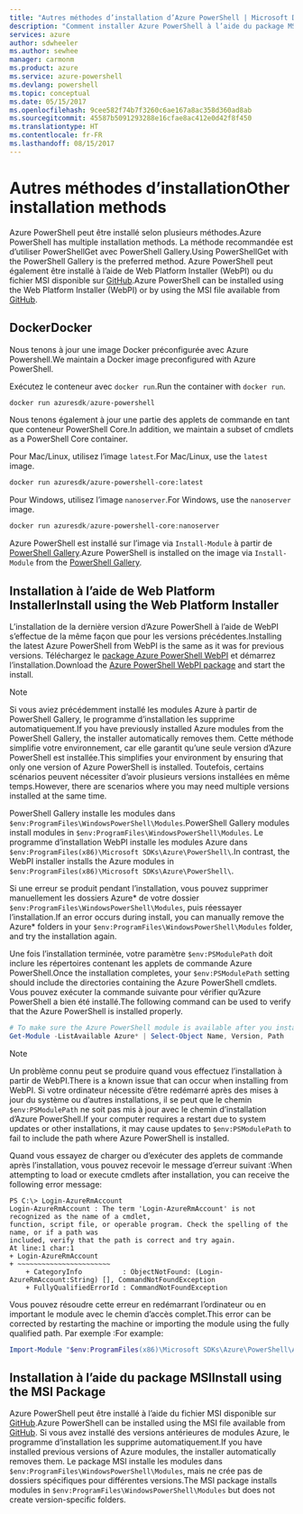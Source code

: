 ```yaml
---
title: "Autres méthodes d’installation d’Azure PowerShell | Microsoft Docs"
description: "Comment installer Azure PowerShell à l’aide du package MSI ou de Web Platform Installer."
services: azure
author: sdwheeler
ms.author: sewhee
manager: carmonm
ms.product: azure
ms.service: azure-powershell
ms.devlang: powershell
ms.topic: conceptual
ms.date: 05/15/2017
ms.openlocfilehash: 9cee582f74b7f3260c6ae167a8ac358d360ad8ab
ms.sourcegitcommit: 45587b5091293288e16cfae8ac412e0d42f8f450
ms.translationtype: HT
ms.contentlocale: fr-FR
ms.lasthandoff: 08/15/2017
---
```

# <a name="other-installation-methods"></a><span data-ttu-id="a5867-103">Autres méthodes d’installation</span><span class="sxs-lookup"><span data-stu-id="a5867-103">Other installation methods</span></span>

<span data-ttu-id="a5867-104">Azure PowerShell peut être installé selon plusieurs méthodes.</span><span class="sxs-lookup"><span data-stu-id="a5867-104">Azure PowerShell has multiple installation methods.</span></span> <span data-ttu-id="a5867-105">La méthode recommandée est d’utiliser PowerShellGet avec PowerShell Gallery.</span><span class="sxs-lookup"><span data-stu-id="a5867-105">Using PowerShellGet with the PowerShell Gallery is the preferred method.</span></span> <span data-ttu-id="a5867-106">Azure PowerShell peut également être installé à l’aide de Web Platform Installer (WebPI) ou du fichier MSI disponible sur [GitHub](https://github.com/Azure/azure-powershell/releases/latest).</span><span class="sxs-lookup"><span data-stu-id="a5867-106">Azure PowerShell can be installed using the Web Platform Installer (WebPI) or by using the MSI file available from [GitHub](https://github.com/Azure/azure-powershell/releases/latest).</span></span>

## <a name="docker"></a><span data-ttu-id="a5867-107">Docker</span><span class="sxs-lookup"><span data-stu-id="a5867-107">Docker</span></span>

<span data-ttu-id="a5867-108">Nous tenons à jour une image Docker préconfigurée avec Azure Powershell.</span><span class="sxs-lookup"><span data-stu-id="a5867-108">We maintain a Docker image preconfigured with Azure PowerShell.</span></span>

<span data-ttu-id="a5867-109">Exécutez le conteneur avec `docker run`.</span><span class="sxs-lookup"><span data-stu-id="a5867-109">Run the container with `docker run`.</span></span>

```powershell
docker run azuresdk/azure-powershell
```

<span data-ttu-id="a5867-110">Nous tenons également à jour une partie des applets de commande en tant que conteneur PowerShell Core.</span><span class="sxs-lookup"><span data-stu-id="a5867-110">In addition, we maintain a subset of cmdlets as a PowerShell Core container.</span></span>

<span data-ttu-id="a5867-111">Pour Mac/Linux, utilisez l’image `latest`.</span><span class="sxs-lookup"><span data-stu-id="a5867-111">For Mac/Linux, use the `latest` image.</span></span>

```bash
docker run azuresdk/azure-powershell-core:latest
```

<span data-ttu-id="a5867-112">Pour Windows, utilisez l’image `nanoserver`.</span><span class="sxs-lookup"><span data-stu-id="a5867-112">For Windows, use the `nanoserver` image.</span></span>

```powershell
docker run azuresdk/azure-powershell-core:nanoserver
```

<span data-ttu-id="a5867-113">Azure PowerShell est installé sur l’image via `Install-Module` à partir de [PowerShell Gallery](https://www.powershellgallery.com/).</span><span class="sxs-lookup"><span data-stu-id="a5867-113">Azure PowerShell is installed on the image via `Install-Module` from the [PowerShell Gallery](https://www.powershellgallery.com/).</span></span>

## <a name="install-using-the-web-platform-installer"></a><span data-ttu-id="a5867-114">Installation à l’aide de Web Platform Installer</span><span class="sxs-lookup"><span data-stu-id="a5867-114">Install using the Web Platform Installer</span></span>

<span data-ttu-id="a5867-115">L’installation de la dernière version d’Azure PowerShell à l’aide de WebPI s’effectue de la même façon que pour les versions précédentes.</span><span class="sxs-lookup"><span data-stu-id="a5867-115">Installing the latest Azure PowerShell from WebPI is the same as it was for previous versions.</span></span>
<span data-ttu-id="a5867-116">Téléchargez le [package Azure PowerShell WebPI](http://aka.ms/webpi-azps) et démarrez l’installation.</span><span class="sxs-lookup"><span data-stu-id="a5867-116">Download the [Azure PowerShell WebPI package](http://aka.ms/webpi-azps) and start the install.</span></span>

> [!NOTE]
> <span data-ttu-id="a5867-117">Si vous aviez précédemment installé les modules Azure à partir de PowerShell Gallery, le programme d’installation les supprime automatiquement.</span><span class="sxs-lookup"><span data-stu-id="a5867-117">If you have previously installed Azure modules from the PowerShell Gallery, the installer automatically removes them.</span></span> <span data-ttu-id="a5867-118">Cette méthode simplifie votre environnement, car elle garantit qu’une seule version d’Azure PowerShell est installée.</span><span class="sxs-lookup"><span data-stu-id="a5867-118">This simplifies your environment by ensuring that only one version of Azure PowerShell is installed.</span></span> <span data-ttu-id="a5867-119">Toutefois, certains scénarios peuvent nécessiter d’avoir plusieurs versions installées en même temps.</span><span class="sxs-lookup"><span data-stu-id="a5867-119">However, there are scenarios where you may need multiple versions installed at the same time.</span></span>
>
> <span data-ttu-id="a5867-120">PowerShell Gallery installe les modules dans `$env:ProgramFiles\WindowsPowerShell\Modules`.</span><span class="sxs-lookup"><span data-stu-id="a5867-120">PowerShell Gallery modules install modules in `$env:ProgramFiles\WindowsPowerShell\Modules`.</span></span> <span data-ttu-id="a5867-121">Le programme d’installation WebPI installe les modules Azure dans `$env:ProgramFiles(x86)\Microsoft SDKs\Azure\PowerShell\`.</span><span class="sxs-lookup"><span data-stu-id="a5867-121">In contrast, the WebPI installer installs the Azure modules in `$env:ProgramFiles(x86)\Microsoft SDKs\Azure\PowerShell\`.</span></span>
>
> <span data-ttu-id="a5867-122">Si une erreur se produit pendant l’installation, vous pouvez supprimer manuellement les dossiers Azure* de votre dossier `$env:ProgramFiles\WindowsPowerShell\Modules`, puis réessayer l’installation.</span><span class="sxs-lookup"><span data-stu-id="a5867-122">If an error occurs during install, you can manually remove the Azure* folders in your `$env:ProgramFiles\WindowsPowerShell\Modules` folder, and try the installation again.</span></span>

<span data-ttu-id="a5867-123">Une fois l’installation terminée, votre paramètre `$env:PSModulePath` doit inclure les répertoires contenant les applets de commande Azure PowerShell.</span><span class="sxs-lookup"><span data-stu-id="a5867-123">Once the installation completes, your `$env:PSModulePath` setting should include the directories containing the Azure PowerShell cmdlets.</span></span> <span data-ttu-id="a5867-124">Vous pouvez exécuter la commande suivante pour vérifier qu’Azure PowerShell a bien été installé.</span><span class="sxs-lookup"><span data-stu-id="a5867-124">The following command can be used to verify that the Azure PowerShell is installed properly.</span></span>

```powershell
# To make sure the Azure PowerShell module is available after you install
Get-Module -ListAvailable Azure* | Select-Object Name, Version, Path
```

> [!NOTE]
> <span data-ttu-id="a5867-125">Un problème connu peut se produire quand vous effectuez l’installation à partir de WebPI.</span><span class="sxs-lookup"><span data-stu-id="a5867-125">There is a known issue that can occur when installing from WebPI.</span></span> <span data-ttu-id="a5867-126">Si votre ordinateur nécessite d’être redémarré après des mises à jour du système ou d’autres installations, il se peut que le chemin `$env:PSModulePath` ne soit pas mis à jour avec le chemin d’installation d’Azure PowerShell.</span><span class="sxs-lookup"><span data-stu-id="a5867-126">If your computer requires a restart due to system updates or other installations, it may cause updates to `$env:PSModulePath` to fail to include the path where Azure PowerShell is installed.</span></span>

<span data-ttu-id="a5867-127">Quand vous essayez de charger ou d’exécuter des applets de commande après l’installation, vous pouvez recevoir le message d’erreur suivant :</span><span class="sxs-lookup"><span data-stu-id="a5867-127">When attempting to load or execute cmdlets after installation, you can receive the following error message:</span></span>

```
PS C:\> Login-AzureRmAccount
Login-AzureRmAccount : The term 'Login-AzureRmAccount' is not recognized as the name of a cmdlet,
function, script file, or operable program. Check the spelling of the name, or if a path was
included, verify that the path is correct and try again.
At line:1 char:1
+ Login-AzureRmAccount
+ ~~~~~~~~~~~~~~~~~~~~~~~
    + CategoryInfo          : ObjectNotFound: (Login-AzureRmAccount:String) [], CommandNotFoundException
    + FullyQualifiedErrorId : CommandNotFoundException
```

<span data-ttu-id="a5867-128">Vous pouvez résoudre cette erreur en redémarrant l’ordinateur ou en important le module avec le chemin d’accès complet.</span><span class="sxs-lookup"><span data-stu-id="a5867-128">This error can be corrected by restarting the machine or importing the module using the fully qualified path.</span></span> <span data-ttu-id="a5867-129">Par exemple :</span><span class="sxs-lookup"><span data-stu-id="a5867-129">For example:</span></span>

```powershell
Import-Module "$env:ProgramFiles(x86)\Microsoft SDKs\Azure\PowerShell\AzureRM.psd1"
```

## <a name="install-using-the-msi-package"></a><span data-ttu-id="a5867-130">Installation à l’aide du package MSI</span><span class="sxs-lookup"><span data-stu-id="a5867-130">Install using the MSI Package</span></span>

<span data-ttu-id="a5867-131">Azure PowerShell peut être installé à l’aide du fichier MSI disponible sur [GitHub](https://github.com/Azure/azure-powershell/releases/latest).</span><span class="sxs-lookup"><span data-stu-id="a5867-131">Azure PowerShell can be installed using the MSI file available from [GitHub](https://github.com/Azure/azure-powershell/releases/latest).</span></span> <span data-ttu-id="a5867-132">Si vous avez installé des versions antérieures de modules Azure, le programme d’installation les supprime automatiquement.</span><span class="sxs-lookup"><span data-stu-id="a5867-132">If you have installed previous versions of Azure modules, the installer automatically removes them.</span></span> <span data-ttu-id="a5867-133">Le package MSI installe les modules dans `$env:ProgramFiles\WindowsPowerShell\Modules`, mais ne crée pas de dossiers spécifiques pour différentes versions.</span><span class="sxs-lookup"><span data-stu-id="a5867-133">The MSI package installs modules in `$env:ProgramFiles\WindowsPowerShell\Modules` but does not create version-specific folders.</span></span>
